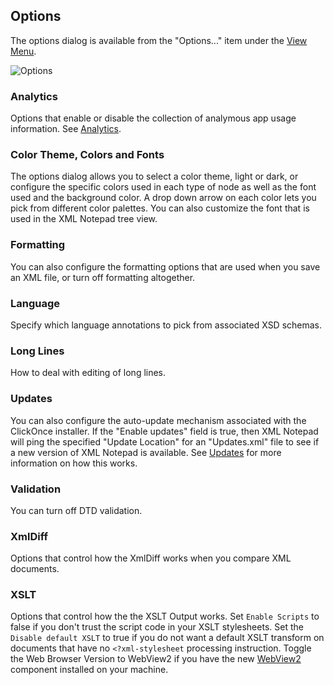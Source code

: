 
## Options

The options dialog is available from the "Options..." item under the [View Menu](menus.md).

![Options](../../assets/images/options.jpg)

### Analytics
Options that enable or disable the collection of analymous app usage information.  See [Analytics](analytics.md).

### Color Theme, Colors and Fonts
The options dialog allows you to select a color theme, light or dark, or configure the specific colors used in each type of node as well as the font used and the background color. A drop down arrow on each color lets you pick from different color palettes. You can also customize the font that is used in the XML Notepad tree view.

### Formatting
You can also configure the formatting options that are used when you save an XML file, or turn off formatting altogether.

### Language
Specify which language annotations to pick from associated XSD schemas.

### Long Lines
How to deal with editing of long lines.

### Updates

You can also configure the auto-update mechanism associated with
the ClickOnce installer. If the "Enable updates" field is true, then XML Notepad will ping the specified "Update Location" for an "Updates.xml" file to see if a new version of XML Notepad is available. See [Updates](updates.md) for more information on how this works.

### Validation
You can turn off DTD validation.

### XmlDiff
Options that control how the XmlDiff works when you compare XML
documents.

### XSLT
Options that control how the the XSLT Output works.
Set `Enable Scripts` to false if you don't trust the script code in your XSLT stylesheets.
Set the `Disable default XSLT` to true if you do not want a default XSLT transform
on documents that have no `<?xml-stylesheet` processing instruction.
Toggle the Web Browser Version to WebView2 if you have the new
[WebView2](https://developer.microsoft.com/en-us/microsoft-edge/webview2/)
component installed on your machine.
